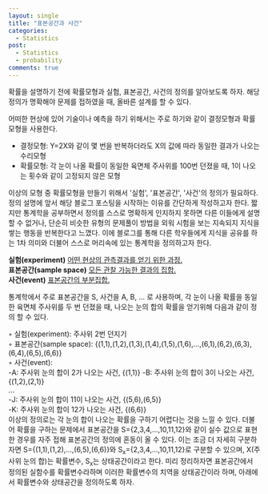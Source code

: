 ```yaml
---
layout: single
title: "표본공간과 사건"
categories:
  - Statistics
post:
  - Statistics
  - probability
comments: true
---
```

확률을 설명하기 전에 확률모형과 실험, 표본공간, 사건의 정의를 알아보도록 하자. 해당 정의가 명확해야 문제를 접하였을 때, 올바른 설계를 할 수 있다.  

어떠한 현상에 있어 기술이나 예측을 하기 위해서는 주로 하기와 같이 결정모형과 확률모형을 사용한다.  
  - 결정모형: Y=2X와 같이 몇 번을 반복하더라도 X의 값에 따라 동일한 결과가 나오는 수리모형
  - 확률모형: 각 눈이 나올 확률이 동일한 육면체 주사위를 100번 던졌을 때, 1이 나오는 횟수와 같이 고정되지 않은 모형

이상의 모형 중 확률모형을 만들기 위해서 '실험', '표본공간', '사건'의 정의가 필요하다. 정의 설명에 앞서 해당 블로그 포스팅을 시작하는 이유를 간단하게 작성하고자 한다. 짧지만 통계학을 공부하면서 정의를 스스로 명확하게 인지하지 못하면 다른 이들에게 설명할 수 없거나, 단순히 비슷한 유형의 문제풀이 방법을 외워 시험을 보는 지속되지 지식을 쌓는 행동을 반복한다고 느꼈다. 이에 블로그를 통해 다른 학우들에게 지식을 공유를 하는 1차 의미와 더불어 스스로 머리속에 있는 통계학을 정의하고자 한다.  
  
**실험(experiment)**
<u>어떤 현상의 관측결과를 얻기 위한 과정.</u>  
**표본공간(sample space)**
<u>모든 관찰 가능한 결과의 집합.</u>  
**사건(event)**
<u>표본공간의 부분집합.</u>  

  
통계학에서 주로 표본공간을 S, 사건을 A, B, ... 로 사용하며, 각 눈이 나올 확률을 동일한 육면체 주사위를 두 번 던졌을 때, 나오는 눈의 합의 확률을 얻기위해 다음과 같이 정의 할 수 있다.  
  
◦ 실험(experiment): 주사위 2번 던지기  
◦ 표본공간(sample space): {(1,1),(1,2),(1,3),(1,4),(1,5),(1,6),...,(6,1),(6,2),(6,3),(6,4),(6,5),(6,6)}  
◦ 사건(event):  
  -A: 주사위 눈의 합이 2가 나오는 사건, {(1,1)}
  -B: 주사위 눈의 합이 3이 나오는 사건, {(1,2),(2,1)}  
  ...   
  -J: 주사위 눈의 합이 11이 나오는 사건, {(5,6),(6,5)}  
  -K: 주사위 눈의 합이 12가 나오는 사건, {(6,6)}  
이상의 정의로는 각 눈의 합이 나오는 확률을 구하기 어렵다는 것을 느낄 수 있다. 더불어 확률을 구하는 문제에서 표본공간을 S={2,3,4,...,10,11,12}와 같이 실수 값으로 표현한 경우를 자주 접해 표본공간의 정의에 혼동이 올 수 있다. 이는 조금 더 자세히 구분하자면 S={(1,1),(1,2),...,(6,5),(6,6)}와 S<sub>x</sub>={2,3,4,...,10,11,12}로 구분할 수 있으며, X(주사위 눈의 합)는 확률변수, S<sub>x</sub>는 상태공간이라고 한다. 미리 정리하자면 표본공간에서 정의된 실함수를 확률변수라하며 이러한 확률변수의 치역을 상태공간이라 하며, 아래에서 확률변수와 상태공간을 정의하도록 하자.
